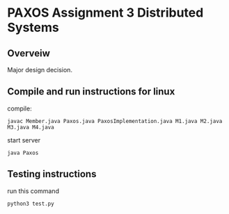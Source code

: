 # PAXOS Assignment 3 Distributed Systems 

## Overveiw
Major design decision. 




## Compile and run instructions for linux 
compile:
```
javac Member.java Paxos.java PaxosImplementation.java M1.java M2.java M3.java M4.java
```
start server
```
java Paxos
```


## Testing instructions
run this command 
```
python3 test.py 
```

